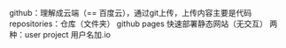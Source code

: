 
github：理解成云端（== 百度云），通过git上传，上传内容主要是代码
repositories：仓库（文件夹）
github pages 快速部署静态网站（无交互）
两种：user project 用户名加.io

